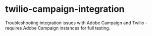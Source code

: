 # twilio-campaign-integration
Troubleshooting integration issues with Adobe Campaign and Twilio - requires Adobe Campaign instances for full testing.
